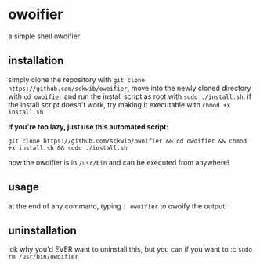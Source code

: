 # owoifier
a simple shell owoifier

## installation
simply clone the repository with `git clone https://github.com/sckwib/owoifier`, move into the newly cloned directory with `cd owoifier` and run the install script as root with `sudo ./install.sh`. if the install script doesn't work, try making it executable with `chmod +x install.sh`

**if you're too lazy, just use this automated script:**

```git clone https://github.com/sckwib/owoifier && cd owoifier && chmod +x install.sh && sudo ./install.sh```

now the owoifier is in `/usr/bin` and can be executed from anywhere!

## usage
at the end of any command, typing `| owoifier` to owoify the output!

## uninstallation
idk why you'd EVER want to uninstall this, but you can if you want to :c
```sudo rm /usr/bin/owoifier```
